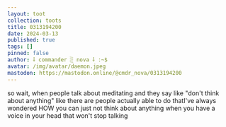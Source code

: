 ```yaml
---
layout: toot
collection: toots
title: 0313194200
date: 2024-03-13
published: true
tags: []
pinned: false
author: ⸸ commander ░ nova ⸸ :~$
avatar: /img/avatar/daemon.jpeg
mastodon: https://mastodon.online/@cmdr_nova/0313194200
---
```


so wait, when people talk about meditating and they say like "don't think about anything" like there are people actually able to do thatI've always wondered HOW you can just not think about anything when you have a voice in your head that won't stop talking
